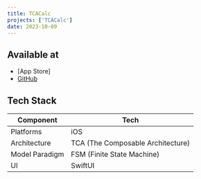 ```yaml
---
title: TCACalc
projects: ['TCACalc']
date: 2023-10-09
---
```


## Available at
- [App Store]
- [GitHub](https://github.com/DandyLyons/TCACalc)

## Tech Stack 
| Component    | Tech                              |
| ------------ | --------------------------------- |
| Platforms    | iOS                     |
| Architecture | TCA (The Composable Architecture) |
| Model Paradigm | FSM (Finite State Machine) |
| UI           | SwiftUI                           |

